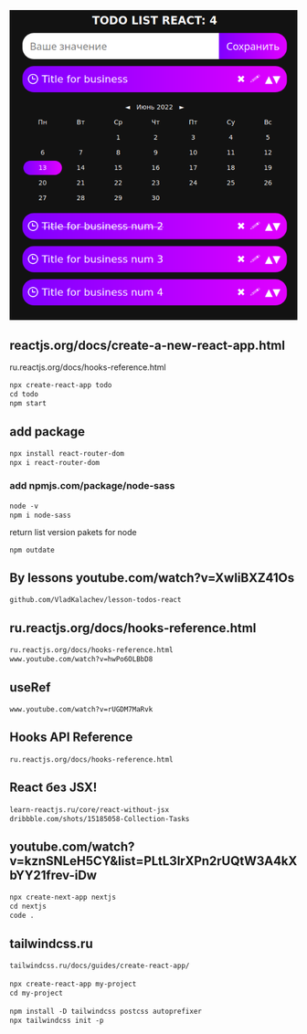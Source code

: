 ![todo_list_react](https://github.com/otolaa/todo_react/blob/main/public/todo_list_react_2.png "todo_list_react") 

## reactjs.org/docs/create-a-new-react-app.html
ru.reactjs.org/docs/hooks-reference.html
```
npx create-react-app todo
cd todo
npm start
```

## add package
```
npx install react-router-dom
npx i react-router-dom
```

### add npmjs.com/package/node-sass
```
node -v
npm i node-sass 
```

return list version pakets for node
```
npm outdate
```

## By lessons youtube.com/watch?v=XwIiBXZ41Os
```
github.com/VladKalachev/lesson-todos-react
```

## ru.reactjs.org/docs/hooks-reference.html
```
ru.reactjs.org/docs/hooks-reference.html
www.youtube.com/watch?v=hwPo6OLBbD8
```

##  useRef
```
www.youtube.com/watch?v=rUGDM7MaRvk
```

## Hooks API Reference
```
ru.reactjs.org/docs/hooks-reference.html
```

## React без JSX!
```
learn-reactjs.ru/core/react-without-jsx
dribbble.com/shots/15185058-Collection-Tasks
```

## youtube.com/watch?v=kznSNLeH5CY&list=PLtL3lrXPn2rUQtW3A4kXbYY21frev-iDw
```
npx create-next-app nextjs
cd nextjs
code .
```

## tailwindcss.ru
```
tailwindcss.ru/docs/guides/create-react-app/

npx create-react-app my-project
cd my-project

npm install -D tailwindcss postcss autoprefixer
npx tailwindcss init -p
```